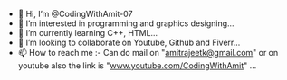 - 👋 Hi, I’m @CodingWithAmit-07
- 👀 I’m interested in programming and graphics designing...
- 🌱 I’m currently learning C++, HTML...
- 💞️ I’m looking to collaborate on Youtube, Github and Fiverr...
- 📫 How to reach me :- Can do mail on "amitrajeetk@gmail.com" or on youtube also the link is "www.youtube.com/CodingWithAmit" ...

<!---
CodingWithAmit-07/CodingWithAmit-07 is a ✨ special ✨ repository because its `README.md` (this file) appears on your GitHub profile.
You can click the Preview link to take a look at your changes.
--->
